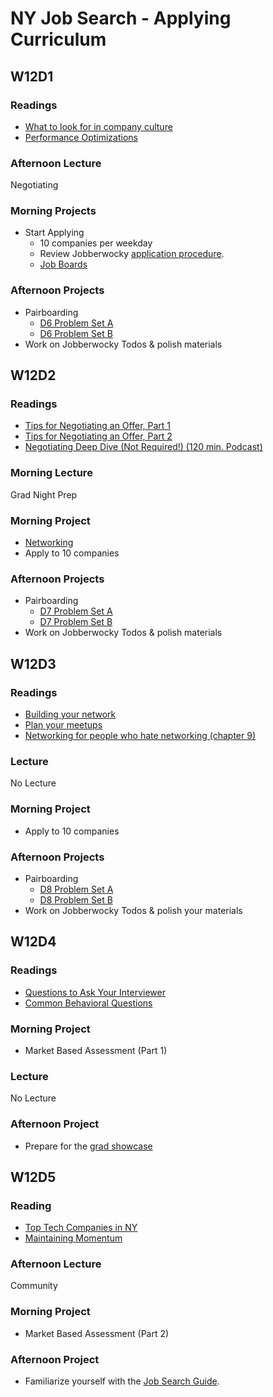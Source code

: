 # NY Job Search - Applying Curriculum

## W12D1

### Readings
* [What to look for in company culture][company-culture]
* [Performance Optimizations][perf-optimization]

[company-culture]: http://blog.pamelafox.org/2013/07/what-to-look-for-in-software.html
[perf-optimization]: https://github.com/appacademy/ny-applying-curriculum/blob/master/additional-resources/performance-optimizations.md

### Afternoon Lecture

Negotiating

### Morning Projects
* Start Applying
  * 10 companies per weekday
  * Review Jobberwocky [application procedure][jobberwocky].
  * [Job Boards][job-boards]

[job-boards]: https://github.com/appacademy/ny-portfolio-curriculum/blob/master/resources/job-boards.md
[jobberwocky]: https://github.com/appacademy/ny-portfolio-curriculum/blob/master/jobberwocky/jobberwocky.md#keeping-it-up-to-date

### Afternoon Projects
  * Pairboarding
    * [D6 Problem Set A][D6a]
    * [D6 Problem Set B][D6b]
  * Work on Jobberwocky Todos & polish materials

## W12D2

### Readings
* [Tips for Negotiating an Offer, Part 1][haseeb-negotiation1]
* [Tips for Negotiating an Offer, Part 2][haseeb-negotiation2]
* [Negotiating Deep Dive (Not Required!) (120 min. Podcast)][rr-negotiating]

[haseeb-negotiation1]: http://haseebq.com/my-ten-rules-for-negotiating-a-job-offer
[haseeb-negotiation2]: http://haseebq.com/how-not-to-bomb-your-offer-negotiation
[rr-negotiating]: https://devchat.tv/ruby-rogues/274-rr-fearless-salary-negotiation-with-josh-doody

### Morning Lecture 

Grad Night Prep

### Morning Project
* [Networking][networking-project]
* Apply to 10 companies

### Afternoon Projects
  * Pairboarding
    * [D7 Problem Set A][D7a]
    * [D7 Problem Set B][D7b]
  * Work on Jobberwocky Todos & polish materials

## W12D3

### Readings
* [Building your network][network]
* [Plan your meetups][meetup]
* [Networking for people who hate networking (chapter 9)][hatetonetwork]

[meetup]: https://github.com/appacademy/ny-interviewing-curriculum/tree/master/interview-resources/meetups.md
[network]: https://github.com/appacademy/ny-interviewing-curriculum/tree/master/interview-resources/networking.md
[hatetonetwork]: http://myfirstcoachingclient.com/wp-content/uploads/2014/11/Networking-for-People-Who-Hate-Devora-Zack_552.pdf
[networking-project]: https://github.com/appacademy/ny-applying-curriculum/tree/master/networking/networking.md


### Lecture

No Lecture

### Morning Project
* Apply to 10 companies

### Afternoon Projects
  * Pairboarding
    * [D8 Problem Set A][D8a]
    * [D8 Problem Set B][D8b]
  * Work on Jobberwocky Todos & polish your materials

## W12D4

### Readings
* [Questions to Ask Your Interviewer][interview-questions]
* [Common Behavioral Questions][behavioral-questions]

### Morning Project
* Market Based Assessment (Part 1)

### Lecture

No Lecture

### Afternoon Project
* Prepare for the [grad showcase]

[grad showcase]: https://github.com/appacademy/ny-applying-curriculum/tree/master/grad_night/showcase.md
[behavioral-questions]: https://www.themuse.com/advice/30-behavioral-interview-questions-you-should-be-ready-to-answer
[interview-questions]: http://jvns.ca/blog/2013/12/30/questions-im-asking-in-interviews/
[employers]: http://progress.appacademy.io/me/presentations
## W12D5

### Reading
* [Top Tech Companies in NY][a-list-nyc]
* [Maintaining Momentum][momentum]

### Afternoon Lecture

Community

### Morning Project
* Market Based Assessment (Part 2)

### Afternoon Project
* Familiarize yourself with the [Job Search Guide][job-search-guide].

[job-search-guide]: https://github.com/appacademy/job-search-guide
[a-list-nyc]: https://github.com/appacademy/ny-applying-curriculum/blob/master/additional-resources/a-list-companies.md
[momentum]: https://github.com/appacademy/ny-applying-curriculum/blob/master/additional-resources/momentum.md

[D6a]: https://github.com/appacademy/ny-interviewing-curriculum/tree/master/pairboarding/questions/06A.md
[D6b]: https://github.com/appacademy/ny-interviewing-curriculum/tree/master/pairboarding/questions/06B.md

[D7a]: https://github.com/appacademy/ny-interviewing-curriculum/tree/master/pairboarding/questions/07A.md
[D7b]: https://github.com/appacademy/ny-interviewing-curriculum/tree/master/pairboarding/questions/07B.md

[D8a]: https://github.com/appacademy/ny-interviewing-curriculum/tree/master/pairboarding/questions/08A.md
[D8b]: https://github.com/appacademy/ny-interviewing-curriculum/tree/master/pairboarding/questions/08B.md

[D9a]: https://github.com/appacademy/ny-interviewing-curriculum/tree/master/pairboarding/questions/09A.md
[D9b]: https://github.com/appacademy/ny-interviewing-curriculum/tree/master/pairboarding/questions/09B.md

[D10a]: https://github.com/appacademy/ny-interviewing-curriculum/tree/master/pairboarding/questions/10A.md
[D10b]: https://github.com/appacademy/ny-interviewing-curriculum/tree/master/pairboarding/questions/10B.md
